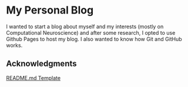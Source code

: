 # My Personal Blog
I wanted to start a blog about myself and my interests (mostly on Computational Neuroscience) and after some research, 
I opted to use Github Pages to host my blog. I also wanted to know how Git and GitHub works.

## Acknowledgments

[README.md Template](https://gist.github.com/PurpleBooth/109311bb0361f32d87a2)
